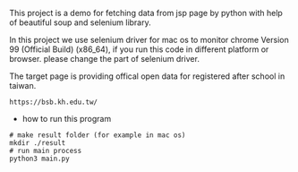 This project is a demo for fetching data from jsp page by python with help of beautiful soup and selenium library.

In this project we use selenium driver for mac os to monitor chrome Version 99 (Official Build) (x86_64), if you run this code in different platform or browser. please change the part of selenium driver.

The target page is providing offical open data for registered after school in taiwan.
```
https://bsb.kh.edu.tw/
```

- how to run this program
```
# make result folder (for example in mac os)
mkdir ./result
# run main process
python3 main.py
```